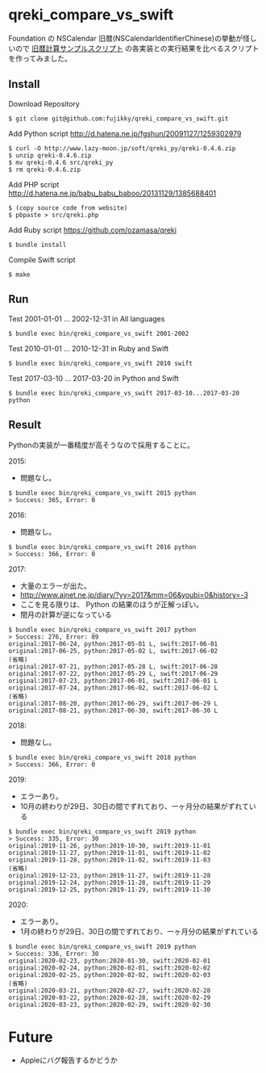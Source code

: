 # qreki_compare_vs_swift
Foundation の NSCalendar 旧暦(NSCalendarIdentifierChinese)の挙動が怪しいので
[旧暦計算サンプルスクリプト](http://www.vector.co.jp/soft/dos/personal/se016093.html) の各実装との実行結果を比べるスクリプトを作ってみました。

## Install

Download Repository

    $ git clone git@github.com:fujikky/qreki_compare_vs_swift.git

Add Python script
http://d.hatena.ne.jp/fgshun/20091127/1259302979

```
$ curl -O http://www.lazy-moon.jp/soft/qreki_py/qreki-0.4.6.zip
$ unzip qreki-0.4.6.zip
$ mv qreki-0.4.6 src/qreki_py
$ rm qreki-0.4.6.zip
```

Add PHP script
http://d.hatena.ne.jp/babu_babu_baboo/20131129/1385688401

```
$ (copy source code from website)
$ pbpaste > src/qreki.php
```

Add Ruby script
https://github.com/ozamasa/qreki

```
$ bundle install
```

Compile Swift script

```
$ make
```

## Run

Test 2001-01-01 ... 2002-12-31 in All languages

    $ bundle exec bin/qreki_compare_vs_swift 2001-2002

Test 2010-01-01 ... 2010-12-31 in Ruby and Swift

    $ bundle exec bin/qreki_compare_vs_swift 2010 swift

Test 2017-03-10 ... 2017-03-20 in Python and Swift

    $ bundle exec bin/qreki_compare_vs_swift 2017-03-10...2017-03-20 python

## Result

Pythonの実装が一番精度が高そうなので採用することに。

2015:
- 問題なし。

```
$ bundle exec bin/qreki_compare_vs_swift 2015 python
> Success: 365, Error: 0
```

2016:
- 問題なし。

```
$ bundle exec bin/qreki_compare_vs_swift 2016 python
> Success: 366, Error: 0
```

2017:
- 大量のエラーが出た。
- http://www.ajnet.ne.jp/diary/?yy=2017&mm=06&youbi=0&history=-3
- ここを見る限りは、 Python の結果のほうが正解っぽい。
- 閏月の計算が逆になっている

```
$ bundle exec bin/qreki_compare_vs_swift 2017 python
> Success: 276, Error: 89
original:2017-06-24, python:2017-05-01 L, swift:2017-06-01
original:2017-06-25, python:2017-05-02 L, swift:2017-06-02
(省略)
original:2017-07-21, python:2017-05-28 L, swift:2017-06-28
original:2017-07-22, python:2017-05-29 L, swift:2017-06-29
original:2017-07-23, python:2017-06-01, swift:2017-06-01 L
original:2017-07-24, python:2017-06-02, swift:2017-06-02 L
(省略)
original:2017-08-20, python:2017-06-29, swift:2017-06-29 L
original:2017-08-21, python:2017-06-30, swift:2017-06-30 L
```

2018:
- 問題なし。

```
$ bundle exec bin/qreki_compare_vs_swift 2018 python
> Success: 366, Error: 0
```

2019:
- エラーあり。
- 10月の終わりが29日、30日の間でずれており、一ヶ月分の結果がずれている

```
$ bundle exec bin/qreki_compare_vs_swift 2019 python
> Success: 335, Error: 30
original:2019-11-26, python:2019-10-30, swift:2019-11-01
original:2019-11-27, python:2019-11-01, swift:2019-11-02
original:2019-11-28, python:2019-11-02, swift:2019-11-03
(省略)
original:2019-12-23, python:2019-11-27, swift:2019-11-28
original:2019-12-24, python:2019-11-28, swift:2019-11-29
original:2019-12-25, python:2019-11-29, swift:2019-11-30
```

2020:
- エラーあり。
- 1月の終わりが29日、30日の間でずれており、一ヶ月分の結果がずれている

```
$ bundle exec bin/qreki_compare_vs_swift 2019 python
> Success: 336, Error: 30
original:2020-02-23, python:2020-01-30, swift:2020-02-01
original:2020-02-24, python:2020-02-01, swift:2020-02-02
original:2020-02-25, python:2020-02-02, swift:2020-02-03
(省略)
original:2020-03-21, python:2020-02-27, swift:2020-02-28
original:2020-03-22, python:2020-02-28, swift:2020-02-29
original:2020-03-23, python:2020-02-29, swift:2020-02-30
```

# Future
- Appleにバグ報告するかどうか
